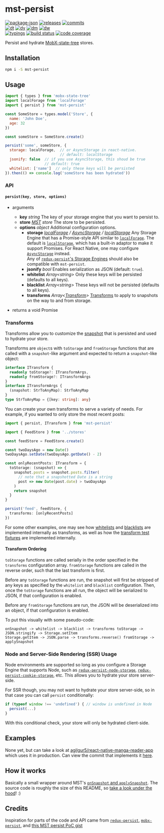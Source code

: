 # mst-persist

<!-- releases / versioning -->
[![package-json](https://img.shields.io/github/package-json/v/agilgur5/mst-persist.svg)](https://npmjs.org/package/mst-persist)
[![releases](https://img.shields.io/github/tag-pre/agilgur5/mst-persist.svg)](https://github.com/agilgur5/mst-persist/releases)
[![commits](https://img.shields.io/github/commits-since/agilgur5/mst-persist/v0.1.3.svg)](https://github.com/agilgur5/mst-persist/commits/master)
<br><!-- downloads -->
[![dt](https://img.shields.io/npm/dt/mst-persist.svg)](https://npmjs.org/package/mst-persist)
[![dy](https://img.shields.io/npm/dy/mst-persist.svg)](https://npmjs.org/package/mst-persist)
[![dm](https://img.shields.io/npm/dm/mst-persist.svg)](https://npmjs.org/package/mst-persist)
[![dw](https://img.shields.io/npm/dw/mst-persist.svg)](https://npmjs.org/package/mst-persist)
<br><!-- status / activity -->
[![typings](https://img.shields.io/npm/types/mst-persist.svg)](src/index.ts)
[![build status](https://img.shields.io/github/actions/workflow/status/agilgur5/mst-persist/ci.yml?branch=main)](https://github.com/agilgur5/mst-persist/actions/workflows/ci.yml?query=branch%3Amain)
[![code coverage](https://img.shields.io/codecov/c/gh/agilgur5/mst-persist/master.svg)](https://codecov.io/gh/agilgur5/mst-persist)

Persist and hydrate [MobX-state-tree](https://github.com/mobxjs/mobx-state-tree) stores.

## Installation

```sh
npm i -S mst-persist
```

## Usage

```javascript
import { types } from 'mobx-state-tree'
import localForage from 'localForage'
import { persist } from 'mst-persist'

const SomeStore = types.model('Store', {
  name: 'John Doe',
  age: 32
})

const someStore = SomeStore.create()

persist('some', someStore, {
  storage: localForage,  // or AsyncStorage in react-native.
                         // default: localStorage
  jsonify: false  // if you use AsyncStorage, this shoud be true
                  // default: true
  whitelist: ['name']  // only these keys will be persisted
}).then(() => console.log('someStore has been hydrated'))

```

### API

#### `persist(key, store, options)`

- arguments
  - **key** *string* The key of your storage engine that you want to persist to.
  - **store** *[MST](https://github.com/mobxjs/mobx-state-tree) store* The store to be persisted.
  - **options** *object* Additional configuration options.
    - **storage** *[localForage](https://github.com/localForage/localForage) / [AsyncStorage](https://github.com/react-native-community/async-storage) / [localStorage](https://developer.mozilla.org/en-US/docs/Web/API/Window/localStorage)*
      Any Storage Engine that has a Promise-style API similar to [`localForage`](https://github.com/localForage/localForage).
      The default is [`localStorage`](https://developer.mozilla.org/en-US/docs/Web/API/Window/localStorage), which has a built-in adaptor to make it support Promises.
      For React Native, one may configure [`AsyncStorage`](https://github.com/react-native-community/async-storage) instead.
      <br>
      Any of [`redux-persist`'s Storage Engines](https://github.com/rt2zz/redux-persist#storage-engines) should also be compatible with `mst-persist`.
    - **jsonify** *bool* Enables serialization as JSON (default: `true`).
    - **whitelist** *Array\<string\>* Only these keys will be persisted (defaults to all keys).
    - **blacklist** *Array\<string\>* These keys will not be persisted (defaults to all keys).
    - **transforms** *Array\<[Transform](#transforms)\>* [Transforms](#transforms) to apply to snapshots on the way to and from storage.

- returns a void Promise

### Transforms

Transforms allow you to customize the [snapshot](https://github.com/mobxjs/mobx-state-tree#snapshots) that is persisted and used to hydrate your store.

Transforms are `object`s with `toStorage` and `fromStorage` functions that are called with a `snapshot`-like argument and expected to return a `snapshot`-like object:

```typescript
interface ITransform {
  readonly toStorage?: ITransformArgs,
  readonly fromStorage?: ITransformArgs
}
interface ITransformArgs {
  (snapshot: StrToAnyMap): StrToAnyMap
}
type StrToAnyMap = {[key: string]: any}
```

You can create your own transforms to serve a variety of needs.
For example, if you wanted to only store the most recent posts:

```typescript
import { persist, ITransform } from 'mst-persist'

import { FeedStore } from '../stores'

const feedStore = FeedStore.create()

const twoDaysAgo = new Date()
twoDaysAgo.setDate(twoDaysAgo.getDate() - 2)

const onlyRecentPosts: ITransform = {
  toStorage: (snapshot) => {
    snapshot.posts = snapshot.posts.filter(
      // note that a snapshotted Date is a string
      post => new Date(post.date) > twoDaysAgo
    )
    return snapshot
  }
}

persist('feed', feedStore, {
  transforms: [onlyRecentPosts]
})
```

For some other examples, one may see how [whitelists](https://github.com/agilgur5/mst-persist/blob/9ba76aaf455f42e249dc855d66349351148a17da/src/whitelistTransform.ts#L7-L12) and [blacklists](https://github.com/agilgur5/mst-persist/blob/9ba76aaf455f42e249dc855d66349351148a17da/src/blacklistTransform.ts#L7-L12) are implemented internally as transforms, as well as how the [transform test fixtures](https://github.com/agilgur5/mst-persist/blob/d3aa4476f92a087c882dccf8530a37096d8c64ed/test/fixtures.ts#L19-L34) are implemented internally.

#### Transform Ordering

`toStorage` functions are called serially in the order specified in the `transforms` configuration array.
`fromStorage` functions are called in the reverse order, such that the last transform is first.

Before any `toStorage` functions are run, the snapshot will first be stripped of any keys as specified by the `whitelist` and `blacklist` configuration.
Then, once the `toStorage` functions are all run, the object will be serialized to JSON, if that configuration is enabled.

Before any `fromStorage` functions are run, the JSON will be deserialized into an object, if that configuration is enabled.

To put this visually with some pseudo-code:

```text
onSnapshot -> whitelist -> blacklist -> transforms toStorage -> JSON.stringify -> Storage.setItem
Storage.getItem -> JSON.parse -> transforms.reverse() fromStorage -> applySnapshot
```

### Node and Server-Side Rendering (SSR) Usage

Node environments are supported so long as you configure a Storage Engine that supports Node, such as [`redux-persist-node-storage`](https://github.com/pellejacobs/redux-persist-node-storage), [`redux-persist-cookie-storage`](https://github.com/abersager/redux-persist-cookie-storage), etc.
This allows you to hydrate your store server-side.

For SSR though, you may not want to hydrate your store server-side, so in that case you can call `persist` conditionally:

```javascript
if (typeof window !== 'undefined') { // window is undefined in Node
  persist(...)
}
```

With this conditional check, your store will only be hydrated client-side.

## Examples

None yet, but can take a look at [agilgur5/react-native-manga-reader-app](https://github.com/agilgur5/react-native-manga-reader-app) which uses it in production.
Can view the commit that implements it [here](https://github.com/agilgur5/react-native-manga-reader-app/pull/2/commits/286725f417d321f25d16ee3858b0e7e6b7886e77).

## How it works

Basically a small wrapper around MST's [`onSnapshot` and `applySnapshot`](https://github.com/mobxjs/mobx-state-tree#snapshots).
The source code is roughly the size of this README, so [take a look under the hood](https://github.com/agilgur5/mst-persist/tree/master/src)! :)

## Credits

Inspiration for parts of the code and API came from [`redux-persist`](https://github.com/rt2zz/redux-persist), [`mobx-persist`](https://github.com/pinqy520/mobx-persist), and [this MST persist PoC gist](https://gist.github.com/benjick/c48dd2db575e79c7b0b1043de4556ebc)
